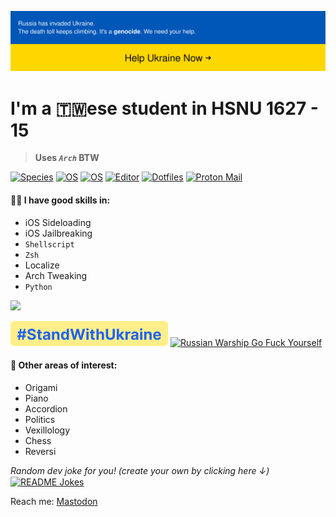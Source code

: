 [![Stand With Ukraine](https://raw.githubusercontent.com/vshymanskyy/StandWithUkraine/main/banner2-direct.svg)](https://stand-with-ukraine.pp.ua)
# I'm a 🇹🇼ese student in HSNU 1627 - 15
> **Uses *`Arch`* BTW**

[![Species](https://img.shields.io/badge/Species-Homo_sapiens-success?style=flat-square&logo=mailchimp&logoColor=white)](https://en.wikipedia.org/wiki/Homo_sapiens)
[![OS](https://img.shields.io/badge/OS-ArchLinux-informational?style=flat-square&logo=archlinux&logoColor=white)](https://en.wikipedia.org/wiki/Linux)
[![OS](https://img.shields.io/badge/OS-macOS-informational?style=flat-square&logo=apple&logoColor=white)](https://en.wikipedia.org/wiki/MacOS)
[![Editor](https://img.shields.io/badge/Editor-Vim-blue?style=flat-square&logo=vim&logoColor=white)](https://vim.org/)
[![Dotfiles](https://img.shields.io/badge/Setup-Dotfiles-blue?style=flat-square&logo=when-i-work&logoColor=white)](https://github.com/olivertzeng/dotfiles)
[![Proton Mail](https://img.shields.io/badge/Email%20service-Proton%20Mail-informational?style=flat-square&color=8B89CC&logo=protonmail&logoColor=white)](https://proton.me/mail)

#### 🤹‍♂️ I have good skills in:
* iOS Sideloading
* iOS Jailbreaking
* `Shellscript`
* `Zsh`
* Localize
* Arch Tweaking
* `Python`

<a href="https://github.com/olivertzeng">
  <img height="137px" src="https://github-readme-stats.vercel.app/api?username=olivertzeng&hide_title=true&hide_border=true&show_icons=true&include_all_commits=true&count_private=true&line_height=21&text_color=000&icon_color=000&bg_color=0,ea6161,ffc64d,fffc4d,52fa5a&theme=graywhite" />

[![Stand With Ukraine](https://raw.githubusercontent.com/vshymanskyy/StandWithUkraine/main/badges/StandWithUkraine.svg)](https://stand-with-ukraine.pp.ua)
[![Russian Warship Go Fuck Yourself](https://raw.githubusercontent.com/vshymanskyy/StandWithUkraine/main/badges/RussianWarship.svg)](https://stand-with-ukraine.pp.ua)

#### 🔬 Other areas of interest:
* Origami
* Piano
* Accordion
* Politics
* Vexillology
* Chess
* Reversi


<i>Random dev joke for you! (create your own by clicking here ↓)</i><br>
<a href="https://readme-jokes.vercel.app"><img align="center" src="https://readme-jokes.vercel.app/api?bgColor=%23073b4c&textColor=%2306d6a0&aColor=%2306d6a0&borderColor=%2306d6a0" alt="README Jokes"></a>

Reach me:
<a rel="me" href="https://mastodon.social/@olivertzeng">Mastodon</a>

